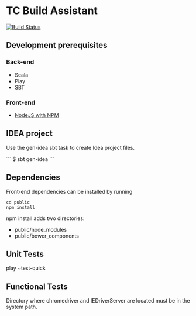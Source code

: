 TC Build Assistant
=====================================

[![Build Status](https://travis-ci.org/TechnologyConversations/TechnologyConversationsBdd.png?branch=master)](https://travis-ci.org/TechnologyConversations/TechnologyConversationsBdd)


Development prerequisites
-------------------------

### Back-end

* Scala
* Play
* SBT

### Front-end

* [NodeJS with NPM](http://nodejs.org/)


IDEA project
----------------------------

Use the gen-idea sbt task to create Idea project files.

´´´
$ sbt gen-idea
´´´

Dependencies
------------

Front-end dependencies can be installed by running

```shell
cd public
npm install
```

npm install adds two directories:

* public/node_modules
* public/bower_components


Unit Tests
----------

play ~test-quick


Functional Tests
----------------

Directory where chromedriver and IEDriverServer are located must be in the system path.
